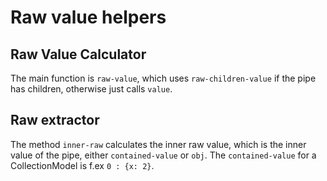 # Raw value helpers

## Raw Value Calculator

The main function is `raw-value`, which uses `raw-children-value` if the pipe has children, otherwise just calls `value`.

## Raw extractor

The method `inner-raw` calculates the inner raw value, which is the inner value of the pipe, either `contained-value` or `obj`.
The `contained-value` for a CollectionModel is f.ex `0 : {x: 2}`.


